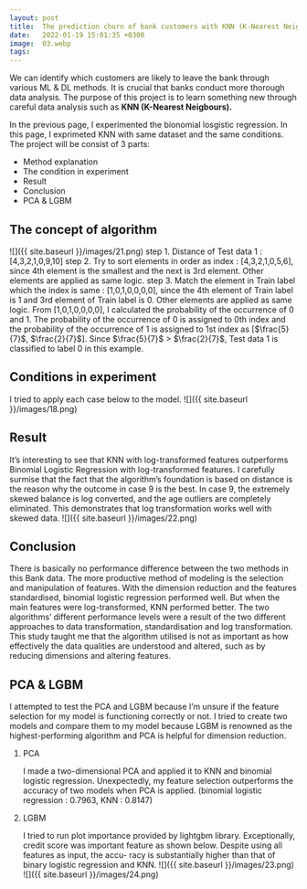 ```yaml
---
layout: post
title:  The prediction churn of bank customers with KNN (K-Nearest Neigbours)
date:   2022-01-19 15:01:35 +0300
image:  03.webp
tags:   
---
```

We can identify which customers are likely to leave the bank through various ML & DL methods. It is crucial that banks conduct more thorough data analysis. The purpose of this project is to learn something new through careful data analysis such as __KNN (K-Nearest Neigbours).__

In the previous page, I experimented the bionomial losgistic regression. In this page, I exprimeted KNN with same dataset and the same conditions.
The project will be consist of 3 parts:
* Method explanation
* The condition in experiment
* Result
* Conclusion
* PCA & LGBM


## The concept of algorithm
![]({{ site.baseurl }}/images/21.png)
step 1. Distance of Test data 1 : [4,3,2,1,0,9,10]
step 2. Try to sort elements in order as index : [4,3,2,1,0,5,6], since 4th element is the smallest and the next is 3rd element. Other elements are applied as same logic.
step 3. Match the element in Train label which the index is same : [1,0,1,0,0,0,0], since the 4th element of Train label is 1 and 3rd element of Train label is 0. Other elements are applied as same logic.
From [1,0,1,0,0,0,0], I calculated the probability of the occurrence of 0 and 1. The probability of the occurrence of 0 is assigned to 0th index and the probability of the occurrence of 1 is assigned to 1st index as [$\frac{5}{7}$, $\frac{2}{7}$]. Since $\frac{5}{7}$ > $\frac{2}{7}$, Test data 1 is classified to label 0 in this example.


## Conditions in experiment
I tried to apply each case below to the model. 
![]({{ site.baseurl }}/images/18.png)


## Result
It’s interesting to see that KNN with log-transformed features outperforms Binomial Logistic Regression with log-transformed features. I carefully surmise that the fact that the algorithm’s foundation is based on distance is the reason why the outcome in case 9 is the best. In case 9, the extremely skewed balance is log converted, and the age outliers are completely eliminated. This demonstrates that log transformation works well with skewed data.
![]({{ site.baseurl }}/images/22.png)


## Conclusion
There is basically no performance difference between the two methods in this Bank data. The more productive method of modeling is the selection and manipulation of features. With the dimension reduction and the features standardised, binomial logistic regression performed well. But when the main features were log-transformed, KNN performed better.
The two algorithms’ different performance levels were a result of the two different approaches to data transformation, standardisation and log transformation. This study taught me that the algorithm utilised is not as important as how effectively the data qualities are understood and altered, such as by reducing dimensions and altering features.


## PCA & LGBM
I attempted to test the PCA and LGBM because I’m unsure if the feature selection for my model is functioning correctly or not. I tried to create two models and compare them to my model because LGBM is renowned as the highest-performing algorithm and PCA is helpful for dimension reduction.

1. PCA
   
   I made a two-dimensional PCA and applied it to KNN and binomial logistic regression. Unexpectedly, my feature selection outperforms the accuracy of two models when PCA is applied. (binomial logistic regression : 0.7963, KNN : 0.8147)

2. LGBM

   I tried to run plot importance provided by lightgbm library. Exceptionally, credit score was important feature as shown below. Despite using all features as input, the accu- racy is substantially higher than that of binary logistic regression and KNN.
![]({{ site.baseurl }}/images/23.png)
![]({{ site.baseurl }}/images/24.png)
   
